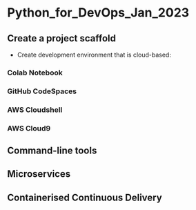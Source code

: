 # Python_for_DevOps_Jan_2023


## Create a project scaffold

* Create development environment that is cloud-based:
### Colab Notebook
### GitHub CodeSpaces
### AWS Cloudshell
### AWS Cloud9


## Command-line tools

## Microservices

## Containerised Continuous Delivery
